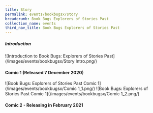 ```yaml
---
title: Story
permalink: events/bookbugsx/story
breadcrumb: Book Bugs Explorers of Stories Past
collection_name: events
third_nav_title: Book Bugs Explorers of Stories Past
---
```


##### Introduction

![Introduction to Book Bugs: Explorers of Stories Past](/images/events/bookbugsx/Story Intro.png/)

#### Comic 1 (Released 7 December 2020)

![Book Bugs: Explorers of Stories Past Comic 1](/images/events/bookbugsx/Comic 1_1.png/)
![Book Bugs: Explorers of Stories Past Comic 1](/images/events/bookbugsx/Comic 1_2.png/)

#### Comic 2 - Releasing in February 2021
